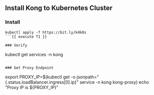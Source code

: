 ## Install Kong to Kubernetes Cluster


### Install
```
kubectl apply -f https://bit.ly/k4k8s
```{{ execute T1 }}

### Verify
```
kubectl get services -n kong
```{{ execute T2 }}

### Get Proxy Endpoint
```
export PROXY_IP=$(kubectl get -o jsonpath="{.status.loadBalancer.ingress[0].ip}" service -n kong kong-proxy)
echo "Proxy IP is ${PROXY_IP}"
```